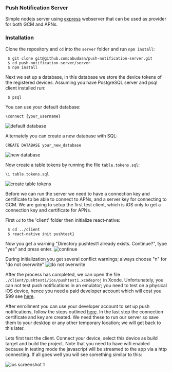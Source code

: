 ### Push Notification Server

Simple nodejs server using [express](http://expressjs.com/) webserver that can be used as provider for both GCM and APNs.



### Installation

Clone the repository and `cd` into the `server` folder and run `npm install`:

```
 $ git clone git@github.com:abudaan/push-notification-server.git
 $ cd push-notification-server/server
 $ npm install
```



Next we set up a database, in this database we store the device tokens of the registered devices. Assuming you have PostgreSQL server and psql client installed run:

```
 $ psql
```

You can use your default database:

```\connect {your_username}```

![default database](./readme-images/psql-1.jpg "default database")


Alternately you can create a new database with SQL:

```CREATE DATABASE your_new_database```

![new database](./readme-images/psql-2.jpg "new database")


Now create a table tokens by running the file `table.tokens.sql`:

```\i table.tokens.sql```

![create table tokens](./readme-images/psql-3.jpg "create table tokens")


Before we can run the server we need to have a connection key and certificate to be able to connect to APNs, and a server key for connecting to GCM. We are going to setup the first test client, which is iOS only to get a connection key and certificate for APNs.

First ```cd``` to the 'client' folder then initialize react-native:

```
 $ cd ../client
 $ react-native init pushtest1
```

Now you get a warning "Directory pushtest1 already exists. Continue?", type "yes" and press enter.
![continue](./readme-images/react-native-init-1.jpg "continue")

During initialization you get several conflict warnings; always choose "n" for "do not overwrite"
![do not overwrite](./readme-images/react-native-init-conflict.jpg "do not overwrite")

After the process has completed, we can open the file `./client/pushtest1/ios/pushtest1.xcodeproj` in Xcode. Unfortunately, you can not test push notifications in an emulator; you need to test on a physical iOS device, hence you need a paid developer account which will cost you $99 see [here](https://developer.apple.com/programs/how-it-works/).

After enrollment you can use your developer account to set up push notifications, follow the steps outlined [here](https://developer.apple.com/library/ios/documentation/IDEs/Conceptual/AppDistributionGuide/AddingCapabilities/AddingCapabilities.html#//apple_ref/doc/uid/TP40012582-CH26-SW6). In the last step the connection certificate and key are created. We need these to run our server so save them to your desktop or any other temporary location; we will get back to this later.

Lets first test the client. Connect your device, select this device as build target and build the project. Note that you need to have wifi enabled because in testing mode the javascript will be streamed to the app via a http connecting. If all goes well you will see something similar to this:

![ios screenshot 1](./readme-images/ios-screenshot-1-small.jpg "ios screenshot 1")
